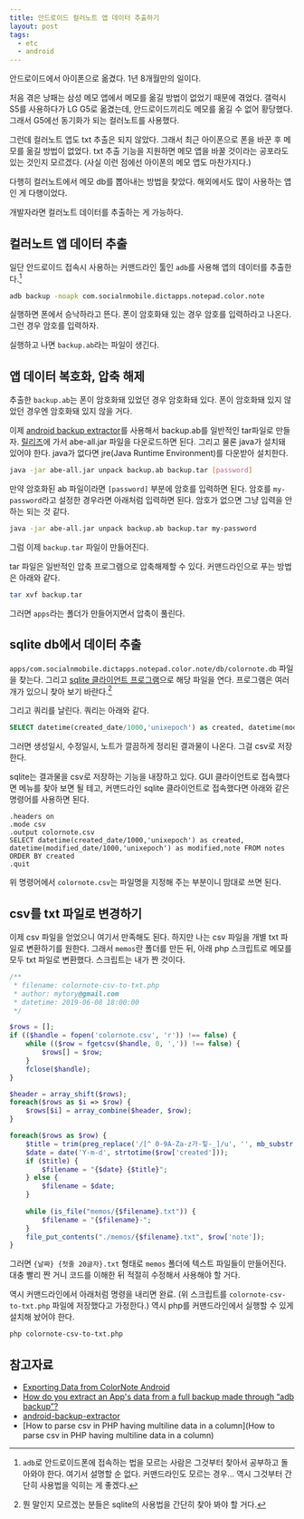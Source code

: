 ```yaml
---
title: 안드로이드 컬러노트 앱 데이터 추출하기
layout: post
tags: 
  - etc
  - android
---
```


안드로이드에서 아이폰으로 옮겼다. 1년 8개월만의 일이다. 

처음 겪은 낭패는 삼성 메모 앱에서 메모를 옮길 방법이 없었기 때문에 겪었다. 갤럭시S5를 사용하다가 LG G5로 옮겼는데, 안드로이드끼리도 메모를 옮길 수 없어 황당했다. 그래서 G5에선 동기화가 되는 컬러노트를 사용했다.

그런데 컬러노트 앱도 txt 추출은 되지 않았다. 그래서 최근 아이폰으로 폰을 바꾼 후 메모를 옮길 방법이 없었다. txt 추출 기능을 지원하면 메모 앱을 바꿀 것이라는 공포라도 있는 것인지 모르겠다. (사실 이런 점에선 아이폰의 메모 앱도 마찬가지다.)

다행히 컬러노트에서 메모 db를 뽑아내는 방법을 찾았다. 해외에서도 많이 사용하는 앱인 게 다행이었다.

개발자라면 컬러노트 데이터를 추출하는 게 가능하다.


## 컬러노트 앱 데이터 추출

일단 안드로이드 접속시 사용하는 커맨드라인 툴인 `adb`를 사용해 앱의 데이터를 추출한다.[^adb]

[^adb]: `adb`로 안드로이드폰에 접속하는 법을 모르는 사람은 그것부터 찾아서 공부하고 돌아와야 한다. 여기서 설명할 순 없다. 커맨드라인도 모르는 경우... 역시 그것부터 간단히 사용법을 익히는 게 좋겠다.

~~~ bash
adb backup -noapk com.socialnmobile.dictapps.notepad.color.note
~~~

실행하면 폰에서 승낙하라고 뜬다. 폰이 암호화돼 있는 경우 암호를 입력하라고 나온다. 그런 경우 암호를 입력하자.

실행하고 나면 `backup.ab`라는 파일이 생긴다.


## 앱 데이터 복호화, 압축 해제

추출한 `backup.ab`는 폰이 암호화돼 있었던 경우 암호화돼 있다. 폰이 암호화돼 있지 않았던 경우엔 암호화돼 있지 않을 거다.

이제 [android backup extractor](https://github.com/nelenkov/android-backup-extractor)를 사용해서 backup.ab를 일반적인 tar파일로 만들자. [릴리즈](https://github.com/nelenkov/android-backup-extractor/releases)에 가서 abe-all.jar 파일을 다운로드하면 된다. 그리고 물론 java가 설치돼 있어야 한다. java가 없다면 jre(Java Runtime Environment)를 다운받아 설치한다.

~~~ bash
java -jar abe-all.jar unpack backup.ab backup.tar [password]
~~~

만약 암호화된 ab 파일이라면 `[password]` 부분에 암호를 입력하면 된다. 암호를 `my-password`라고 설정한 경우라면 아래처럼 입력하면 된다. 암호가 없으면 그냥 입력을 안 하는 되는 것 같다.

~~~ bash
java -jar abe-all.jar unpack backup.ab backup.tar my-password
~~~

그럼 이제 `backup.tar` 파일이 만들어진다.

tar 파일은 일반적인 압축 프로그램으로 압축해제할 수 있다. 커맨드라인으로 푸는 방법은 아래와 같다.

~~~ bash
tar xvf backup.tar
~~~

그러면 `apps`라는 폴더가 만들어지면서 압축이 풀린다.


## sqlite db에서 데이터 추출

`⁨apps/⁨com.socialnmobile.dictapps.notepad.color.note⁩/db/colornote.db⁩` 파일을 찾는다. 그리고 [sqlite 클라이언트 프로그램](https://www.google.com/search?q=sqlite+client)으로 해당 파일을 연다. 프로그램은 여러 개가 있으니 찾아 보기 바란다.[^sqlite]

[^sqlite]: 뭔 말인지 모르겠는 분들은 sqlite의 사용법을 간단히 찾아 봐야 할 거다.

그리고 쿼리를 날린다. 쿼리는 아래와 같다.

~~~ sql
SELECT datetime(created_date/1000,'unixepoch') as created, datetime(modified_date/1000,'unixepoch') as modified,note FROM notes ORDER BY created
~~~

그러면 생성일시, 수정일시, 노트가 깔끔하게 정리된 결과물이 나온다. 그걸 csv로 저장한다. 

sqlite는 결과물을 csv로 저장하는 기능을 내장하고 있다. GUI 클라이언트로 접속했다면 메뉴를 찾아 보면 될 테고, 커맨드라인 sqlite 클라이언트로 접속했다면 아래와 같은 명령어를 사용하면 된다.

~~~ sqlite
.headers on
.mode csv
.output colornote.csv
SELECT datetime(created_date/1000,'unixepoch') as created, datetime(modified_date/1000,'unixepoch') as modified,note FROM notes ORDER BY created
.quit
~~~

위 명령어에서 `colornote.csv`는 파일명을 지정해 주는 부분이니 맘대로 쓰면 된다.


## csv를 txt 파일로 변경하기

이제 csv 파일을 얻었으니 여기서 만족해도 된다. 하지만 나는 csv 파일을 개별 txt 파일로 변환하기를 원한다. 그래서 `memos`란 폴더를 만든 뒤, 아래 php 스크립트로 메모를 모두 txt 파일로 변환했다. 스크립트는 내가 짠 것이다.

~~~ php
/** 
 * filename: colornote-csv-to-txt.php
 * author: mytory@gmail.com
 * datetime: 2019-06-08 18:00:00
 */

$rows = [];
if (($handle = fopen('colornote.csv', 'r')) !== false) {
    while (($row = fgetcsv($handle, 0, ',')) !== false) {
        $rows[] = $row;
    }
    fclose($handle);
}

$header = array_shift($rows);
foreach($rows as $i => $row) {
    $rows[$i] = array_combine($header, $row);
}

foreach($rows as $row) {
    $title = trim(preg_replace('/[^ 0-9A-Za-z가-힣-_]/u', '', mb_substr((explode("\n", $row['note'])[0] ?? ''), 0, 20)));
    $date = date('Y-m-d', strtotime($row['created']));
    if ($title) {
        $filename = "{$date} {$title}";
    } else {
        $filename = $date;
    }
    
    while (is_file("memos/{$filename}.txt")) {
        $filename = "{$filename}-";
    }
    file_put_contents("./memos/{$filename}.txt", $row['note']);
}
~~~

그러면 `{날짜} {첫줄 20글자}.txt` 형태로 `memos` 폴더에 텍스트 파일들이 만들어진다. 대충 빨리 짠 거니 코드를 이해한 뒤 적절히 수정해서 사용해야 할 거다.

역시 커맨드라인에서 아래처럼 명령을 내리면 완료. (위 스크립트를 `colornote-csv-to-txt.php` 파일에 저장했다고 가정한다.) 역시 php를 커맨드라인에서 실행할 수 있게 설치해 놨어야 한다.

~~~ bash
php colornote-csv-to-txt.php
~~~



## 참고자료

- [Exporting Data from ColorNote Android](https://haukerehfeld.de/notes/2017-02-colornote-export/)
- [How do you extract an App's data from a full backup made through “adb backup”?](https://android.stackexchange.com/questions/28481/how-do-you-extract-an-apps-data-from-a-full-backup-made-through-adb-backup/28483?stw=2#28483)
- [android-backup-extractor](https://github.com/nelenkov/android-backup-extractor)
- [How to parse csv in PHP having multiline data in a column](How to parse csv in PHP having multiline data in a column)